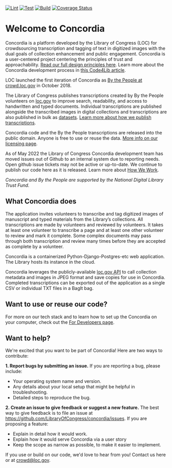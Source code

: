[![Lint](https://github.com/LibraryOfCongress/concordia/actions/workflows/black.yml/badge.svg)](https://github.com/LibraryOfCongress/concordia/actions/workflows/black.yml)
[![Test](https://github.com/LibraryOfCongress/concordia/actions/workflows/test.yml/badge.svg)](https://github.com/LibraryOfCongress/concordia/actions/workflows/test.yml)
[![Build](https://github.com/LibraryOfCongress/concordia/actions/workflows/build.yml/badge.svg)](https://github.com/LibraryOfCongress/concordia/actions/workflows/build.yml)
[![Coverage Status](https://coveralls.io/repos/github/LibraryOfCongress/concordia/badge.svg?branch=main)](https://coveralls.io/github/LibraryOfCongress/concordia?branch=main)

# Welcome to Concordia

Concordia is a platform developed by the Library of Congress (LOC) for crowdsourcing transcription and tagging of text in digitized images with the dual goals of collection enhancement and public engagement. Concordia is a user-centered project centering the principles of trust and approachability. [Read our full design principles here](https://github.com/LibraryOfCongress/concordia/blob/master/docs/design-principles.md). Learn more about the Concordia development process in [this Code4Lib article](https://journal.code4lib.org/articles/14901).

LOC launched the first iteration of Concordia as [By the People at crowd.loc.gov](https://crowd.loc.gov/) in October 2018.

The Library of Congress publishes transcriptions created by By the People volunteers on [loc.gov](https://www.loc.gov/) to improve search, readability, and access to handwritten and typed documents. Individual transcriptions are published alongside the transcribed images in digital collections and transcriptions are also published in bulk as [datasets](https://www.loc.gov/search/?fa=contributor:by+the+people+%28program%29). [Learn more about how we publish transcriptions](https://blogs.loc.gov/folklife/2022/05/etl-searching-the-lomax-family-papers-through-the-magic-of-crowdsourcing/).

Concordia code and the By the People transcriptions are released into the public domain. Anyone is free to use or reuse the data. [More info on our licensing page](https://github.com/LibraryOfCongress/concordia/blob/main/LICENSE.md).

As of May 2022 the Library of Congress Concordia development team has moved issues out of Github to an internal system due to reporting needs. Open github issue tickets may not be active or up-to-date. We continue to publish our code here as it is released. Learn more about [How We Work](https://github.com/LibraryOfCongress/concordia/blob/main/docs/how-we-work.md).

_Concordia and By the People are supported by the National Digital Library Trust Fund._

## What Concordia does

The application invites volunteers to transcribe and tag digitized images of manuscript and typed materials from the Library’s collections. All transcriptions are made by volunteers and reviewed by volunteers. It takes at least one volunteer to transcribe a page and at least one other volunteer to review and mark it complete. Some complex documents may pass through both transcription and review many times before they are accepted as complete by a volunteer.

Concordia is a containerized Python-Django-Postgres-etc web application. The Library hosts its instance in the cloud.

Concordia leverages the publicly-available [loc.gov API](https://libraryofcongress.github.io/data-exploration/) to call collection metadata and images in JPEG format and save copies for use in Concordia. Completed transcriptions can be exported out of the application as a single CSV or individual TXT files in a BagIt bag.

## Want to use or reuse our code?

For more on our tech stack and to learn how to set up the Concordia on your computer, check out the [For Developers page](docs/for-developers.md).

## Want to help?

We're excited that you want to be part of Concordia! Here are two ways to contribute:

**1. Report bugs by submitting an issue.** If you are reporting a bug, please include:

-   Your operating system name and version.
-   Any details about your local setup that might be helpful in troubleshooting.
-   Detailed steps to reproduce the bug.

**2. Create an issue to give feedback or suggest a new feature.** The best way to give feedback is to file an issue at https://github.com/LibraryOfCongress/concordia/issues. If you are proposing a feature:

-   Explain in detail how it would work.
-   Explain how it would serve Concordia via a user story
-   Keep the scope as narrow as possible, to make it easier to implement.

If you use or build on our code, we'd love to hear from you! Contact us here or at [crowd@loc.gov](mailto:crowd@loc.gov).

